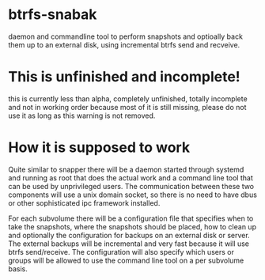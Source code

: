 # btrfs-snabak

daemon and commandline tool to perform snapshots and optioally back them up to an external disk, using incremental btrfs send and recveive.

# This is unfinished and incomplete!
this is currently less than alpha, completely unfinished, totally incomplete and not in working order because most of it is still missing, please do not use it as long as this warning is not removed.

# How it is supposed to work
Quite similar to snapper there will be a daemon started through systemd and running as root that does the actual work and a command line tool that can be used by unprivileged users. The communication between these two components will use a unix domain socket, so there is no need to have dbus or other sophisticated ipc framework installed.

For each subvolume there will be a configuration file that specifies when to take the snapshots, where the snapshots should be placed, how to clean up and optionally the configuration for backups on an external disk or server. The external backups will be incremental and very fast because it will use btrfs send/receive. The configuration will also specify which users or groups will be allowed to use the command line tool on a per subvolume basis.
